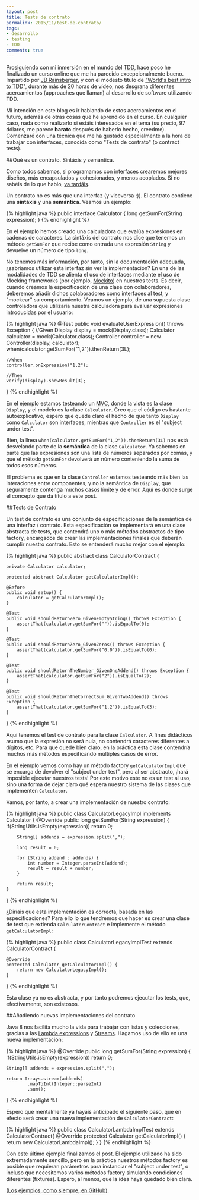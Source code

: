 ```yaml
---
layout: post
title: Tests de contrato
permalink: 2015/11/test-de-contrato/
tags:
- desarrollo
- testing
- TDD
comments: true
---
```


Prosiguiendo con mi inmersión en el mundo del [TDD](/2015/08/primera-experiencia-tdd), hace poco he finalizado un curso online que me ha parecido excepcionalmente bueno. Impartido por [JB Rainsberger](https://en.wikipedia.org/wiki/J._B._Rainsberger), y con el modesto título de ["World's best intro to TDD"](http://www.jbrains.ca/permalink/the-worlds-best-intro-to-tdd-demo-video), durante más de 20 horas de vídeo, nos desgrana diferentes acercamientos (approaches que llaman) al desarrollo de software utilizando TDD.

Mi intención en este blog es ir hablando de estos acercamientos en el futuro, además de otras cosas que he aprendido en el curso. En cualquier caso, nada como realizarlo si estáis interesados en el tema (su precio, 97 dólares, me parece **barato** después de haberlo hecho, creedme). Comenzaré con una técnica que me ha gustado especialmente a la hora de trabajar con interfaces, conocida como "Tests de contrato" (o contract tests).

<!--break-->

##Qué es un contrato. Sintáxis y semántica.

Como todos sabemos, si programamos con interfaces crearemos mejores diseños, más encapsulados y cohesionados, y menos acoplados. Si no sabéis de lo que hablo, [ya tardáis](http://stackoverflow.com/questions/383947/what-does-it-mean-to-program-to-an-interface).

Un contrato no es más que una interfaz (y viceversa :)). El contrato contiene una **sintáxis** y una **semántica**. Veamos un ejemplo:

{% highlight java %}
public interface Calculator {
    long getSumFor(String expression);
}
{% endhighlight %}

En el ejemplo hemos creado una calculadora que evalúa expresiones en cadenas de caracteres. La sintáxis del contrato nos dice que tenemos un método `getSumFor` que recibe como entrada una expresión `String` y devuelve un número de tipo `long`.

No tenemos más información, por tanto, sin la documentación adecuada, ¿sabríamos utilizar esta interfaz sin ver la implementación? En una de las modalidades de TDD se alienta el uso de interfaces mediante el uso de Mocking frameworks (por ejemplo, [Mockito](http://mockito.org/)) en nuestros tests. Es decir, cuando creamos la especificación de una clase con colaboradores, deberemos añadir dichos colaboradores como interfaces al test, y "mockear" su comportamiento. Veamos un ejemplo, de una supuesta clase controladora que utilizaría nuestra calculadora para evaluar expresiones introducidas por el usuario:

{% highlight java %}
@Test
public void evaluateUserExpression() throws Exception {
    //Given
    Display display = mock(Display.class);
    Calculator calculator = mock(Calculator.class);
    Controller controller = new Controller(display, calculator);
    when(calculator.getSumFor("1,2")).thenReturn(3L);

    //When
    controller.onExpression("1,2");

    //Then
    verify(display).showResult(3);
}
{% endhighlight %}

En el ejemplo estamos testeando un [MVC](https://es.wikipedia.org/wiki/Modelo%E2%80%93vista%E2%80%93controlador), donde la vista es la clase `Display`, y el modelo es la clase `Calculator`. Creo que el código es bastante autoexplicativo, espero que quede claro el hecho de que tanto `Display` como `Calculator` son interfaces, mientras que `Controller` es el "subject under test".

Bien, la línea `when(calculator.getSumFor("1,2")).thenReturn(3L)` nos está desvelando parte de la **semántica** de la clase `Calculator`. Ya sabemos en parte que las expresiones son una lista de números separados por comas, y que el método `getSumFor` devolverá un número conteniendo la suma de todos esos números.

El problema es que en la clase `Controller` estamos testeando más bien las interaciones entre componentes, y no la semántica de `Display`, que seguramente contenga muchos casos límite y de error. Aquí es donde surge el concepto que da título a este post.

##Tests de Contrato

Un test de contrato es una conjunto de especificaciones de la semántica de una interfaz / contrato. Esta especificación se implementará en una clase abstracta de tests, que contendrá uno o más métodos abstractos de tipo factory, encargados de crear las implementaciones finales que deberán cumplir nuestro contrato. Esto se entenderá mucho mejor con el ejemplo:

{% highlight java %}
public abstract class CalculatorContract {

    private Calculator calculator;

    protected abstract Calculator getCalculatorImpl();

    @Before
    public void setup() {
        calculator = getCalculatorImpl();
    }

    @Test
    public void shouldReturnZero_GivenEmptyString() throws Exception {
        assertThat(calculator.getSumFor("")).isEqualTo(0);
    }

    @Test
    public void shouldReturnZero_GivenZeros() throws Exception {
        assertThat(calculator.getSumFor("0,0")).isEqualTo(0);
    }

    @Test
    public void shouldReturnTheNumber_GivenOneAddend() throws Exception {
        assertThat(calculator.getSumFor("2")).isEqualTo(2);
    }

    @Test
    public void shouldReturnTheCorrectSum_GivenTwoAddend() throws Exception {
        assertThat(calculator.getSumFor("1,2")).isEqualTo(3);
    }
}
{% endhighlight %}

Aquí tenemos el test de contrato para la clase `Calculator`. A fines didácticos asumo que la expresión no será nula, no contendrá caracteres diferentes a dígitos, etc. Para que quede bien claro, en la práctica esta clase contendría muchos más métodos especificando múltiples casos de error.

En el ejemplo vemos como hay un método factory `getCalculatorImpl` que se encarga de devolver el "subject under test", pero al ser abstracto, ¡hará imposible ejecutar nuestros tests! Por este motivo este no es un test al uso, sino una forma de dejar claro qué espera nuestro sistema de las clases que implementen `Calculator`.

Vamos, por tanto, a crear una implementación de nuestro contrato:

{% highlight java %}
public class CalculatorLegacyImpl implements Calculator {
    @Override
    public long getSumFor(String expression) {
        if(StringUtils.isEmpty(expression))
            return 0;

        String[] addends = expression.split(",");

        long result = 0;

        for (String addend : addends) {
            int number = Integer.parseInt(addend);
            result = result + number;
        }

        return result;
    }
}
{% endhighlight %}

¿Diríais que esta implementación es correcta, basada en las especificaciones? Para ello lo que tendremos que hacer es crear una clase de test que extienda `CalculatorContract` e implemente el método `getCalculatorImpl`:

{% highlight java %}
public class CalculatorLegacyImplTest extends CalculatorContract {

    @Override
    protected Calculator getCalculatorImpl() {
        return new CalculatorLegacyImpl();
    }
}
{% endhighlight %}

Esta clase ya no es abstracta, y por tanto podremos ejecutar los tests, que, efectivamente, son existosos.

##Añadiendo nuevas implementaciones del contrato

Java 8 nos facilita mucho la vida para trabajar con listas y colecciones, gracias a las [Lambda expressions](https://docs.oracle.com/javase/tutorial/java/javaOO/lambdaexpressions.html) y [Streams](https://docs.oracle.com/javase/8/docs/api/java/util/stream/package-summary.html). Hagamos uso de ello en una nueva implementación:

{% highlight java %}
@Override
public long getSumFor(String expression) {
    if(StringUtils.isEmpty(expression))
        return 0;

    String[] addends = expression.split(",");

    return Arrays.stream(addends)
            .mapToInt(Integer::parseInt)
            .sum();
}
{% endhighlight %}

Espero que mentalmente ya hayáis anticipado el siguiente paso, que en efecto será crear una nueva implementación de `CalculatorContract`:

{% highlight java %}
public class CalculatorLambdaImplTest extends CalculatorContract{
    @Override
    protected Calculator getCalculatorImpl() {
        return new CalculatorLambdaImpl();
    }
}
{% endhighlight %}

Con este último ejemplo finalizamos el post. El ejemplo utilizado ha sido extremadamente sencillo, pero en la práctica nuestros métodos factory es posible que requieran parámetros para instanciar el "subject under test", o incluso que necesitemos varios métodos factory simulando condiciones diferentes (fixtures). Espero, al menos, que la idea haya quedado bien clara.

([Los ejemplos, como siempre, en GitHub](https://github.com/raulavila/blog-examples/tree/master/src/test/java/com/raulavila/tdd/contracttests)).
